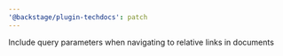 ```yaml
---
'@backstage/plugin-techdocs': patch
---
```


Include query parameters when navigating to relative links in documents
